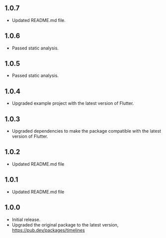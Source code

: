 ## 1.0.7

* Updated README.md file.

## 1.0.6

* Passed static analysis.

## 1.0.5

* Passed static analysis.

## 1.0.4

* Upgraded example project with the latest version of Flutter.

## 1.0.3

* Upgraded dependencies to make the package compatible with the latest version of Flutter.

## 1.0.2

* Updated README.md file

## 1.0.1

* Updated README.md file

## 1.0.0

* Initial release.
* Upgraded the original package to the latest version, https://pub.dev/packages/timelines
